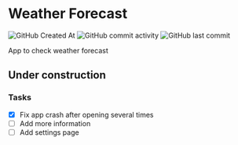 # Weather Forecast
![GitHub Created At](https://img.shields.io/github/created-at/untried-duck61/weather_android?style=flat-square)
![GitHub commit activity](https://img.shields.io/github/commit-activity/t/untried-duck61/weather_android?style=flat-square)
![GitHub last commit](https://img.shields.io/github/last-commit/untried-duck61/weather_android?style=flat-square)
<!--![Cirrus CI - Default Branch Build Status](https://img.shields.io/cirrus/github/untried-duck61/weather_android?style=flat-square)<br-->
App to check weather forecast

## Under construction
### Tasks
 - [x] Fix app crash after opening several times
 - [ ] Add more information
 - [ ] Add settings page
